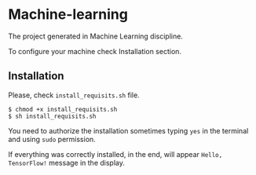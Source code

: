 # Machine-learning

The project generated in Machine Learning discipline.

To configure your machine check Installation section.

## Installation

Please, check `install_requisits.sh` file.

    $ chmod +x install_requisits.sh
    $ sh install_requisits.sh

You need to authorize the installation sometimes typing `yes` in the terminal and using `sudo` permission.

If everything was correctly installed, in the end, will appear `Hello, TensorFlow!` message in the display.

